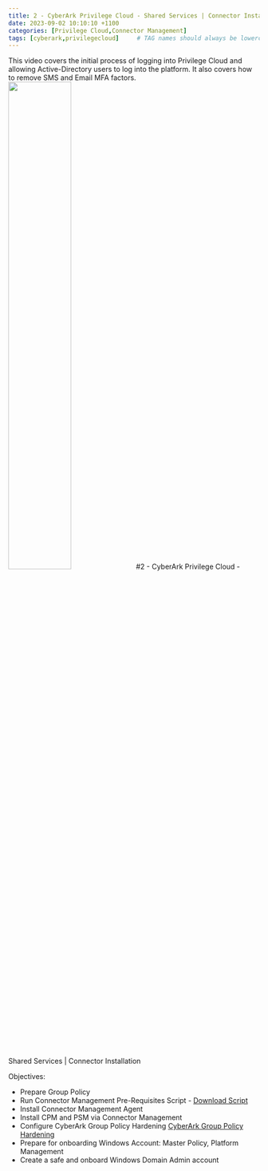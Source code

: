 ```yaml
---
title: 2 - CyberArk Privilege Cloud - Shared Services | Connector Installation
date: 2023-09-02 10:10:10 +1100
categories: [Privilege Cloud,Connector Management]
tags: [cyberark,privilegecloud]     # TAG names should always be lowercase
---
```


This video covers the initial process of logging into Privilege Cloud and allowing Active-Directory users to log into the platform. It also covers how to remove SMS and Email MFA factors.
[<img src="https://i.ytimg.com/vi/TP7HtbRhY_g/maxresdefault.jpg" width="50%">](https://www.youtube.com/watch?v=TP7HtbRhY_g) #2 - CyberArk Privilege Cloud - Shared Services | Connector Installation

Objectives:
- Prepare Group Policy
- Run Connector Management Pre-Requisites Script - [Download Script](https://cyberark-customers.force.com/mplace/s/#--CyberArk+Privilege+Cloud+Tools)
- Install Connector Management Agent
- Install CPM and PSM via Connector Management
- Configure CyberArk Group Policy Hardening
[CyberArk Group Policy Hardening](https://cyberark-customers.force.com/mplace/s/#software)
- Prepare for onboarding Windows Account: Master Policy, Platform Management
- Create a safe and onboard Windows Domain Admin account
